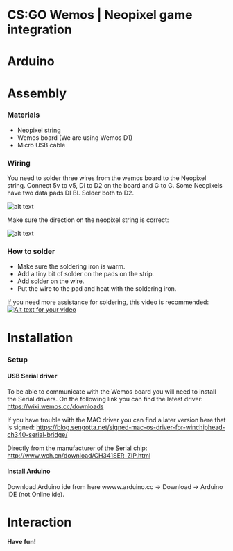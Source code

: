 # CS:GO  Wemos | Neopixel game integration

Arduino
========

Assembly
========
### Materials
* Neopixel string
* Wemos board (We are using Wemos D1)
* Micro USB cable

### Wiring
You need to solder three wires from the wemos board to the Neopixel string. Connect 5v to v5, Di to D2 on the board and G to G. Some Neopixels have two data pads DI BI. Solder both to D2.

![alt text](https://i.imgur.com/OKbxjBG.png)

Make sure the direction on the neopixel string is correct:

![alt text](https://i.imgur.com/vEGlM5i.png)

### How to solder
* Make sure the soldering iron is warm.
* Add a tiny bit of solder on the pads on the strip.
* Add solder on the wire.
* Put the wire to the pad and heat with the soldering iron.

If you need more assistance for soldering, this video is recommended:<br>
[![Alt text for your video](https://i.imgur.com/BC29yAS.png)](https://www.youtube.com/watch?v=QzYb9gWQYtc)


Installation
========
### Setup
#### USB Serial driver
To be able to communicate with the Wemos board you will need to install the Serial drivers. On the following link you can find the latest driver:
https://wiki.wemos.cc/downloads

If you have trouble with the MAC driver you can find a later version here that is signed:
https://blog.sengotta.net/signed-mac-os-driver-for-winchiphead-ch340-serial-bridge/

Directly from the manufacturer of the Serial chip:
http://www.wch.cn/download/CH341SER_ZIP.html

#### Install Arduino
Download Arduino ide from here wwww.arduino.cc -> Download -> Arduino IDE (not Online ide).

Interaction
========


**Have fun!**

